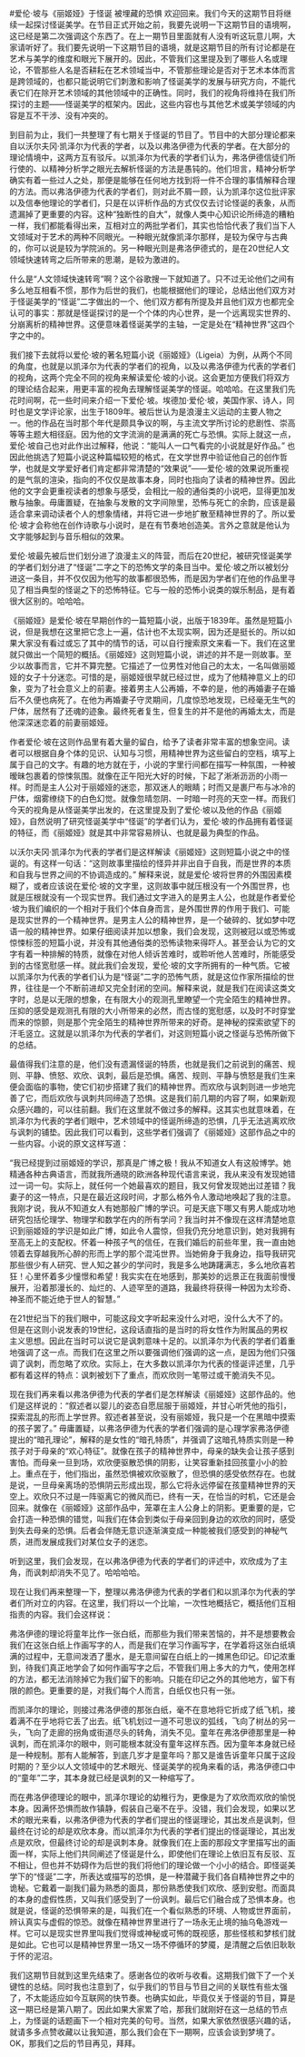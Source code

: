 #爱伦·坡与《丽姬娅》于怪诞 被埋藏的恐惧
欢迎回来。我们今天的这期节目将继续一起探讨怪诞美学。在节目正式开始之前，我要先说明一下这期节目的语境啊，这已经是第二次强调这个东西了。在上一期节目里面就有人没有听这玩意儿啊，大家请听好了。我们要先说明一下这期节目的语境，就是这期节目的所有讨论都是在艺术与美学的维度和眼光下展开的。因此，不管我们这里提及到了哪些人名或理论，不管那些人名是否耕耘在艺术领域当中，不管那些理论是否对于艺术本体而言是跨领域的，也都只能说明它们刺激和影响了怪诞美学的发展与研究方向，不能代表它们在除开艺术领域的其他领域中的正确性。同时，我们的视角将维持在我们所探讨的主题——怪诞美学的框架内。因此，这些内容也与其他艺术或美学领域的内容是互不干涉、没有冲突的。

到目前为止，我们一共整理了有七期关于怪诞的节目了。节目中的大部分理论都来自以沃尔夫冈·凯泽尔为代表的学者，以及以弗洛伊德为代表的学者。在大部分的理论情境中，这两方互有驳斥。以凯泽尔为代表的学者们认为，弗洛伊德信徒们所行使的、以精神分析学之眼光去解析怪诞的方法是愚钝的。他们坦言，精神分析学确实有着一些过人之处，那便是能够在任何地方找到将一件不合理的事情解释合理的方法。而以弗洛伊德为代表的学者们，则对此不屑一顾，认为凯泽尔这位批评家以及信奉他理论的学者们，只是在以评析作品的方式仅仅去讨论怪诞的表象，从而遗漏掉了更重要的内容。这种“独断性的自大”，就像人类中心知识论所缔造的糟粕一样，我们都能看得出来，互相对立的两批学者们，其实也恰恰代表了我们当下人文领域对于艺术的两种不同眼光。一种眼光就像凯泽尔那样，是较为保守与古典的，你可以说是较为学院派的。另一种眼光则是弗洛伊德式的，是在20世纪人文领域快速转弯之后所带来的思潮，是较为激进的。

什么是“人文领域快速转弯”啊？这个谷歌搜一下就知道了。只不过无论他们之间有多么地互相看不惯，那作为后世的我们，也能根据他们的理论，总结出他们双方对于怪诞美学的“怪诞”二字做出的一个、他们双方都有所提及并且他们双方也都完全认可的事实：那就是怪诞探讨的是一个个体的内心世界，是一个远离现实世界的、分崩离析的精神世界。这便意味着怪诞美学的主轴，一定是处在“精神世界”这四个字之中的。

我们接下去就将以爱伦·坡的著名短篇小说《丽姬娅》（Ligeia）为例，从两个不同的角度，也就是以凯泽尔为代表的学者们的视角，以及以弗洛伊德为代表的学者们的视角，这两个完全不同的视角来解读爱伦·坡的小说。这会更加方便我们将双方的理论结合起来，用更丰富的视角去理解怪诞美学的怪诞。哈哈哈。在这里我们先花时间啊，花一些时间来介绍一下爱伦·坡。埃德加·爱伦·坡，美国作家、诗人，同时也是文学评论家，出生于1809年。被后世认为是浪漫主义运动的主要人物之一。他的作品在当时那个年代是颇具争议的啊，与主流文学所讨论的悲剧性、崇高等等主题大相径庭。因为他的文字流淌的是满满的死亡与恐惧。实际上就这一点，爱伦·坡自己也对此作出过解释，他说：“能叫人一口气看完的小说就是好作品。” 也因此他挑选了短篇小说这种篇幅较短的格式，在文学世界中验证他自己的创作哲学，也就是文学爱好者们肯定都非常清楚的“效果说”——爱伦·坡的效果说所重视的是气氛的渲染，指向的不仅仅是故事本身，同时也指向了读者的精神世界。因此他的文字会更重视读者的想象与感受，会相比一般的通俗类的小说吧，显得更加发散与抽象。毋庸置疑，在抽象与发散的文字间隙里，恐怖与死亡的余韵，应该是最适合拿来调动读者个人的想象情绪，并将它进一步地扩散至精神世界的了。所以爱伦·坡才会称他在创作诗歌与小说时，是在有节奏地创造美。言外之意就是他认为文字能够起到与音乐相似的效果。

爱伦·坡最先被后世们划分进了浪漫主义的阵营，而后在20世纪，被研究怪诞美学的学者们划分进了“怪诞”二字之下的恐怖文学的条目当中。爱伦·坡之所以被划分进这一条目，并不仅仅因为他写的故事都很恐怖，而是因为学者们在他的作品里寻见了相当典型的怪诞之下的恐怖特征。它与一般的恐怖小说类的娱乐制品，是有着很大区别的。哈哈哈。

《丽姬娅》是爱伦·坡在早期创作的一篇短篇小说，出版于1839年。虽然是短篇小说，但是我想在这里把它念上一遍，估计也不太现实啊，因为还是挺长的。所以如果大家没有看过或忘了其中的情节的话，可以自行搜索原文来看一下。我们在这里就只做出一个简短的概括。《丽姬娅》这则短篇小说，讲述的并不是一则故事。至少以故事而言，它并不算完整。它描述了一位男性对他自己的太太，一名叫做丽姬娅的女子十分迷恋。可惜的是，丽姬娅很早就已经过世，成为了他精神意义上的印象，变为了社会意义上的前妻。接着男主人公再婚，不幸的是，他的再婚妻子在婚后不久便也病死了。在他为再婚妻子守灵期间，几度惊恐地发现，已经毫无生气的尸体，居然有了还魂的迹象。最终死者复生，但复生的并不是他的再婚太太，而是他深深迷恋着的前妻丽姬娅。

作者爱伦·坡在这则作品里有着大量的留白，给予了读者非常丰富的想象空间。读者可以根据自身个体的见识、认知与习惯，用精神世界为这些留白的空档，填写上属于自己的文字。有趣的地方就在于，小说的字里行间都在描写一种氛围，一种被暧昧包裹着的惊悚氛围。就像在正午阳光大好的时候，下起了淅淅沥沥的小雨一样。时而是主人公对于丽姬娅的迷恋，那双迷人的眼睛；时而又是裹尸布与冰冷的尸体，烟雾缭绕下的白色幻觉。就像忽晴忽阴、一时暗一时亮的天空一样。而我们今天的视角是从怪诞美学出发的，在这里提及到了爱伦·坡以及他的作品《丽姬娅》，自然说明了研究怪诞美学中“怪诞”的学者们认为，爱伦·坡的作品拥有着怪诞的特征，而《丽姬娅》就是其中非常容易辨认、也就是最为典型的作品。

以沃尔夫冈·凯泽尔为代表的学者们是这样解读《丽姬娅》这则短篇小说之中的怪诞的。有这样一句话：“这则故事里描绘的怪异并非出自于自我，而是世界的本质和自我与世界之间的不协调造成的。” 解释来说，就是爱伦·坡将世界的外围因素模糊了，或者应该说在爱伦·坡的文字里，这则故事中就压根没有一个外围世界，也就是压根就没有一个现实世界。我们通过文字进入的是男主人公，也就是作者爱伦·坡为我们编织的一个相对于我们个体自身而言，是外围世界的作用于我们、可能是现实世界的一个精神世界。是男主人公的精神世界，是一个破碎的、犹如梦中呓语一般的精神世界。如果仔细阅读并加以想象，我们会发现，这则被冠以或恐怖或惊悚标签的短篇小说，并没有其他通俗类的恐怖读物来得吓人。甚至会认为它的文字有着一种排解的特质，就像在对他人倾诉苦难时，或聆听他人苦难时，所能感受到的古怪宽慰感一样。就此我们会发现，爱伦·坡的文字所拥有的一种气质。它被以凯泽尔为代表的学者们认为是“怪诞”二字的恐怖气质，就是这位作家所描绘的世界，往往是一个不断前进却又完全封闭的空间。解释来说，就是我们在阅读这类文字时，总是以无限的想象，在有限大小的观测孔里瞭望一个完全陌生的精神世界。压抑的感受是观测孔有限的大小所带来的必然，而古怪的宽慰感，以及时不时穿堂而来的惊颤，则是那个完全陌生的精神世界所带来的好奇。是神秘的探索欲望下的汗毛竖立。这就是以凯泽尔为代表的学者们，对这则短篇小说之怪诞与恐怖所做下的总结。

最值得我们注意的是，他们没有遗漏怪诞的特质，也就是我们之前说到的痛苦、规则、平静、愤怒、欢欣、讽刺，最后是恐惧。痛苦、规则、平静与愤怒是我们生来便会面临的事物，使它们初步搭建了我们的精神世界。而欢欣与讽刺则进一步地完善了它，而后欢欣与讽刺共同缔造了恐惧。这是我们前几期的内容了啊，如果新观众感兴趣的，可以往前翻。我们在这里就不做过多的解释。这其实也就意味着，在凯泽尔为代表的学者们眼中，艺术领域中的怪诞所缔造的恐惧，几乎无法逃离欢欣与讽刺的铺垫。因此我们可以看到，这些学者们强调了《丽姬娅》这部作品之中的一些内容。小说的原文这样写道：

“我已经提到过丽姬娅的学识，那真是广博之极！我从不知道女人有这般博学。她精通各种古典语言，而就我所通晓的欧洲各种现代语言来说，我从来没有发现她错过一词一句。实际上，就任何一个她最喜欢的题目，我又何曾发现她出过差错？我妻子的这一特点，只是在最近这段时间，才那么格外令人激动地唤起了我的注意。我刚才说，我从不知道女人有她那般广博的学识。可是天底下哪又有男人能成功地研究包括伦理学、物理学和数学在内的所有学问？我当时并不像现在这样清楚地意识到丽姬娅的学识是如此广博，如此令人震惊，但我仍充分地意识到，她对我拥有至高无上的支配权。怀着一种孩子气的信任，在我们婚后的前些年里，我一直由她领着去穿越我所心醉的形而上学的那个混沌世界。当她俯身于我身边，指导我研究那些很少有人研究、世人知之甚少的学问时，我是多么地踌躇满志，多么地欣喜若狂！心里怀着多少憧憬和希望！我实实在在地感到，那美妙的远景正在我面前慢慢展开，沿着那漫长的、灿烂的、人迹罕至的道路，我最终将获得一种因为太珍奇、神圣而不能近绝于世人的智慧。”

在21世纪当下的我们眼中，可能这段文字听起来没什么对吧，没什么大不了的。但是在这则小说发表的19世纪，这段话直指的是当时的将女性作为附属品的男权主义思想。因此在当时可以说它是讽刺意味十足的。以凯泽尔为代表的学者们着重地强调了这一点。而我们在这里之所以要强调他们强调的这一点，是因为他们只强调了讽刺，而忽略了欢欣。实际上，在大多数以凯泽尔为代表的怪诞评述里，几乎都有着这样的特点：讽刺被划下了重点，而欢欣则一笔带过或干脆消失不见。

现在我们再来看以弗洛伊德为代表的学者们是怎样解读《丽姬娅》这部作品的。他们是这样说的：“叙述者以婴儿的姿态自愿屈服于丽姬娅，并甘心听凭他的指引，探索混乱的形而上学世界。叙述者甚至说，没有丽姬娅，我只是一个在黑暗中摸索的孩子罢了。” 毋庸置疑，以弗洛伊德为代表的学者们强调的是心理学家弗洛伊德提出的“暗孔理论”，解释的是女性的“暗孔特质”，并强调了这暗孔特质实则是一种孩子对于母亲的“欢心特征”。就像在孩子的精神世界中，母亲的缺失会让孩子感到害怕。而母亲一旦到场，欢欣便驱散恐惧的阴影，让笑容重新挂回孩童小小的脸上。重点在于，他们指出，虽然恐惧被欢欣驱散了，但恐惧的感受依然存在。也就是说，一旦母亲离场的恐惧阴云形成出现，那么它将永远停留在孩童精神世界的天空上。欢欣只不过是一阵驱离它的微风而已，终有一天，在恰当的时机，它还是会回来。就像在《丽姬娅》这部作品中，笼罩在主人公身上的阴影。更重要的是，它会打造一种恐惧的错觉，叫我们在体会到类似于母亲回到身边的欢欣的同时，感受到失去母亲的恐惧。后者会伴随无意识逐渐演变成一种能被我们感受到的神秘气质，进而发展成我们对某位女子的迷恋。

听到这里，我们会发现，在以弗洛伊德为代表的学者们的评述中，欢欣成为了主角，而讽刺却消失不见了。哈哈哈哈。

现在让我们再来整理一下，整理以弗洛伊德为代表的学者们和以凯泽尔为代表的学者们所对立的内容。在这里，我们将以一个比喻，一次性地概括它，概括他们互相指责的内容。我们会这样说：

弗洛伊德的理论将童年比作一张白纸，而那些为我们带来苦恼的，并不是想要教会我们在这张白纸上作画写字的人，而是我们在学习作画写字，在学着将这张白纸填满的过程中，无意间泼洒了墨水，是无意间留在白纸上的一摊黑色印记。印记浓重到，待我们真正地学会了如何作画写字之后，不管我们用上多大的力气，使用怎样的方法，都无法消除掉它为我们留下的影响。只能在印记之外的其他地方，留下有限的颜色。更重要的是，对我们每个人而言，白纸仅也只有一张。

而凯泽尔的理论，则接过弗洛伊德的那张白纸，毫不在意地将它折成了纸飞机，接着满不在乎地将它丢了出去。纸飞机划过一道不可思议的弧线，飞向了树丛的另一头，飞向了走廊的拐角或街道尽头的转角，消失不见。童年在弗洛伊德那里是一种讽刺，而在凯泽尔的眼中，则可能根本就没有童年这样东西。因为童年本身就已经是一种规制。那有人能解答，到底几岁才是童年吗？那又是谁告诉童年只属于这段时期的？至少以人文领域中的艺术眼光、怪诞美学的视角来看的话，弗洛伊德口中的“童年”二字，其本身就已经是讽刺的又一种缩写了。

而在弗洛伊德理论的眼中，凯泽尔理论的幼稚行为，更像是为了欢欣而欢欣的愉悦本身。因满怀恐惧而故作镇静，假装自己毫不在乎。没错，我们会发现，如果以艺术的眼光来看，以弗洛伊德为代表的学者们提出的怪诞理论，其出发点是讽刺，但最终在讨论的却是欢欣本身。而以凯泽尔为代表的学者们提出的怪诞理论，其出发点是欢欣，但最终讨论的却是讽刺本身。就像我们在上面的那段文字里描写出的画面一样，实际上他们共同阐述了怪诞是什么，即使他们在理论上依旧互有反驳、互不相让，但也并不妨碍作为后世的我们将他们的理论做一个小小的结合。即怪诞美学下的“怪诞”二字，所表达或描写的恐惧，是一种潜藏于我们各自精神世界之中的诡秘。它戴着一副我们最为熟悉的面具，那份熟悉使我们欢欣、感到安慰。而面具的本身的虚假性质，又叫我们感受到了一份讽刺。最后它们融合成了恐惧本身。也就是说，怪诞的恐惧带来的是，叫我们在一个看似熟悉的环境、人物或世界面前，辨认真实与虚假的惊恐。就像在精神世界里进行了一场永无止境的抽乌龟游戏一样。它可以是现实世界里叫我们觉得或神秘或可怖的既视感，那些怪核和梦核们就是如此。它也可以是精神世界里一场又一场不停循环的梦魇，是清醒之后依旧耿耿于怀的泥沼。

我们这期节目就到这里先结束了。感谢各位的收听与收看。这期我们做下了一个关键性的总结。同时我也注意到了，似乎我们的节目与节目之间的关联性有些太强了，不太能适应如今互联网的快节奏。也确实如此，毕竟仅关于怪诞的节目，算是这一期已经是第八期了。因此如果大家累了哈，那我们就刚好在这一总结的节点上，为怪诞的话题画下一个相对完美的句号。当然，如果大家依然很感兴趣的话，就请多多点赞收藏以让我知道，那么我们会在下一期啊，应该会谈到梦境了。OK，那我们之后的节目再见，拜拜。
